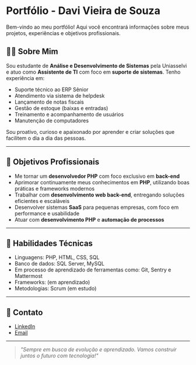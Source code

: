 
# Portfólio - Davi Vieira de Souza

Bem-vindo ao meu portfólio! Aqui você encontrará informações sobre meus projetos, experiências e objetivos profissionais.

## 👨‍💻 Sobre Mim

Sou estudante de **Análise e Desenvolvimento de Sistemas** pela Uniasselvi e atuo como **Assistente de TI** com foco em **suporte de sistemas**. Tenho experiência em:

- Suporte técnico ao ERP Sênior
- Atendimento via sistema de helpdesk
- Lançamento de notas fiscais
- Gestão de estoque (baixas e entradas)
- Treinamento e acompanhamento de usuários
- Manutenção de computadores

Sou proativo, curioso e apaixonado por aprender e criar soluções que facilitem o dia a dia das pessoas.

---

## 🎯 Objetivos Profissionais

- Me tornar um **desenvolvedor PHP** com foco exclusivo em **back-end**
- Aprimorar continuamente meus conhecimentos em **PHP**, utilizando boas práticas e frameworks modernos
- Trabalhar com **desenvolvimento web back-end**, entregando soluções eficientes e escaláveis
- Desenvolver sistemas **SaaS** para pequenas empresas, com foco em performance e usabilidade
- Atuar com **desenvolvimento PHP** e **automação de processos**

---

## 🧠 Habilidades Técnicas

- Linguagens: PHP, HTML, CSS, SQL
- Banco de dados: SQL Server, MySQL
- Em processo de aprendizado de ferramentas como: Git, Sentry e Mattermost
- Frameworks: (em aprendizado)
- Metodologias: Scrum (em estudo)

---

## 🚀 Contato

- [LinkedIn](https://www.linkedin.com/in/davivieiraa)
- [Email](mailto:davivieiralm02@hotmail.com)

---

> *"Sempre em busca de evolução e aprendizado. Vamos construir juntos o futuro com tecnologia!"*


